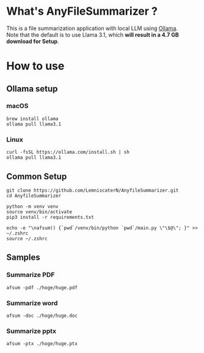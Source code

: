 # What's AnyFileSummarizer ?

This is a file summarization application with local LLM using [Ollama](https://ollama.com/).  
Note that the default is to use Llama 3.1, which **will result in a 4.7 GB download for Setup**.

# How to use

## Ollama setup
### macOS

`````````
brew install ollama
ollama pull llama3.1
`````````

### Linux

`````````
curl -fsSL https://ollama.com/install.sh | sh
ollama pull llama3.1
`````````

## Common Setup

```
git clone https://github.com/LemniscaterN/AnyfileSummarizer.git
cd AnyfileSummarizer

python -m venv venv
source venv/bin/activate
pip3 install -r requirements.txt

echo -e "\nafsum() {`pwd`/venv/bin/python `pwd`/main.py \"\$@\"; }" >> ~/.zshrc
source ~/.zshrc
```

## Samples
### Summarize PDF
```
afsum -pdf ./hoge/huge.pdf
```

### Summarize word
```
afsum -doc ./hoge/huge.doc
```

### Summarize pptx
```
afsum -ptx ./hoge/huge.ptx
```
